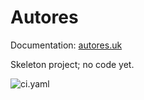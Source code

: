 # Autores

Documentation: [autores.uk](https://autores.uk)

Skeleton project; no code yet.

![ci.yaml](https://github.com/autores-uk/autores/actions/workflows/ci.yaml/badge.svg)
